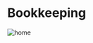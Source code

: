 # Bookkeeping
![home](https://user-images.githubusercontent.com/14024760/164943757-e90b254f-908c-4b41-8eec-839ca7e4a3ea.png)
